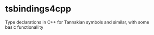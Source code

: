 # tsbindings4cpp
Type declarations in C++ for Tannakian symbols and similar, with some basic functionallity

